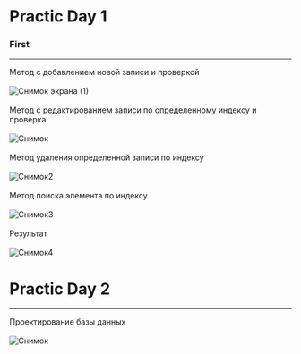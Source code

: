 # Practic Day 1

### First ###
-------------------------

Метод с добавлением новой записи и проверкой
<br> </br>
![Снимок экрана (1)](https://user-images.githubusercontent.com/125022562/218084703-6dc03a91-41b9-4988-86ee-48cc781ed1db.png)
<br> </br>
Метод с редактированием записи по определенному индексу и проверка 
<br> </br>
![Снимок](https://user-images.githubusercontent.com/125022562/218085372-7ca0edb0-1e8e-4cac-a719-c8f634eeb2b9.PNG)
<br> </br>
Mетод удаления определенной записи по индексу
<br> </br>
![Снимок2](https://user-images.githubusercontent.com/125022562/218088811-f3820c52-a522-4d8e-a306-df5ed1d0ca9a.PNG)
<br> </br>
Метод поиска элемента по индексу
<br> </br>
![Снимок3](https://user-images.githubusercontent.com/125022562/218089444-cf817589-d636-4fe3-8f32-923e7a10db43.PNG)
<br> </br>
Результат
<br> </br>
![Снимок4](https://user-images.githubusercontent.com/125022562/218090387-5c2ce945-0f32-4b1d-b118-66973198a9b1.PNG)


# Practic Day 2
-------------------------
Проектирование базы данных
<br> </br>
![Снимок](https://user-images.githubusercontent.com/125022562/222713591-9025e2f2-be61-49be-9239-56d97da4916d.PNG)
